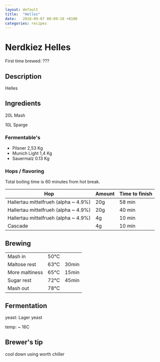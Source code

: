 ```yaml
---
layout: default
title:  "Helles"
date:   2018-09-07 00:09:10 +0100
categories: recipes
---
```


# Nerdkiez Helles

First time brewed: ???

## Description

Helles

## Ingredients

20L Mash

10L Sparge

### Fermentable's

- Pilsner 2,53 Kg
- Munich Light 1,4 Kg
- Sauermalz 0.13 Kg

### Hops / flavoring

Total boiling time is 60 minutes from hot break.

|Hop                                      |Amount| Time to finish |
|-----------------------------------------|------|----------------|
|Hallertau mittelfrueh (alpha ~ 4.9%)     |20g   |58 min          |
|Hallertau mittelfrueh (alpha ~ 4.9%)     |20g   |40 min          |
|Hallertau mittelfrueh (alpha ~ 4.9%)     |4g    |10 min          |
|Cascade                                  |4g    |10 min          |


## Brewing

|       |         |        |
|-------|---------|--------|
|Mash in| 50°C    |        |
|Maltose rest| 63°C |30min  |
|More maltiness| 65°C |15min |
|Sugar rest| 72°C   |45min |
|Mash out         |78°C   ||

## Fermentation

yeast: Lager yeast

temp: ~ 16C

## Brewer's tip

cool down using worth chiller
